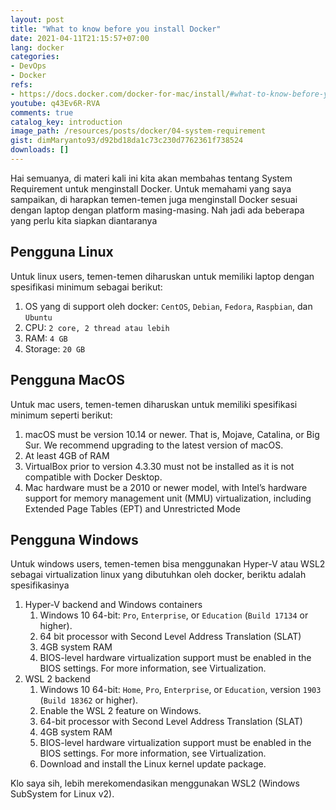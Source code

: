 ```yaml
---
layout: post
title: "What to know before you install Docker"
date: 2021-04-11T21:15:57+07:00
lang: docker
categories:
- DevOps
- Docker
refs: 
- https://docs.docker.com/docker-for-mac/install/#what-to-know-before-you-install
youtube: q43Ev6R-RVA
comments: true
catalog_key: introduction
image_path: /resources/posts/docker/04-system-requirement
gist: dimMaryanto93/d92bd18da1c73c230d7762361f738524
downloads: []
---
```


Hai semuanya, di materi kali ini kita akan membahas tentang System Requirement untuk menginstall Docker. Untuk memahami yang saya sampaikan, di harapkan temen-temen juga menginstall Docker sesuai dengan laptop dengan platform masing-masing. Nah jadi ada beberapa yang perlu kita siapkan diantaranya

## Pengguna Linux

Untuk linux users, temen-temen diharuskan untuk memiliki laptop dengan spesifikasi minimum sebagai berikut:

1. OS yang di support oleh docker: `CentOS`, `Debian`, `Fedora`, `Raspbian`, dan `Ubuntu`
2. CPU: `2 core, 2 thread atau lebih`
3. RAM: `4 GB`
4. Storage: `20 GB`

## Pengguna MacOS

Untuk mac users, temen-temen diharuskan untuk memiliki spesifikasi minimum seperti berikut:

1. macOS must be version 10.14 or newer. That is, Mojave, Catalina, or Big Sur. We recommend upgrading to the latest version of macOS.
2. At least 4GB of RAM
3. VirtualBox prior to version 4.3.30 must not be installed as it is not compatible with Docker Desktop.
4. Mac hardware must be a 2010 or newer model, with Intel’s hardware support for memory management unit (MMU) virtualization, including Extended Page Tables (EPT) and Unrestricted Mode

## Pengguna Windows

Untuk windows users, temen-temen bisa menggunakan Hyper-V atau WSL2 sebagai virtualization linux yang dibutuhkan oleh docker, beriktu adalah spesifikasinya

1. Hyper-V backend and Windows containers
    1. Windows 10 64-bit: `Pro`, `Enterprise`, or `Education` (`Build 17134` or higher).
    2. 64 bit processor with Second Level Address Translation (SLAT)
    3. 4GB system RAM
    4. BIOS-level hardware virtualization support must be enabled in the BIOS settings. For more information, see Virtualization.
2. WSL 2 backend
    1. Windows 10 64-bit: `Home`, `Pro`, `Enterprise`, or `Education`, version `1903` (`Build 18362` or higher).
    2. Enable the WSL 2 feature on Windows.
    3. 64-bit processor with Second Level Address Translation (SLAT)
    4. 4GB system RAM
    5. BIOS-level hardware virtualization support must be enabled in the BIOS settings. For more information, see Virtualization.
    6. Download and install the Linux kernel update package.

Klo saya sih, lebih merekomendasikan menggunakan WSL2 (Windows SubSystem for Linux v2).